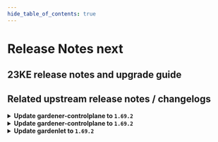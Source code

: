 ```yaml
---
hide_table_of_contents: true
---
```


# Release Notes next

## 23KE release notes and upgrade guide

## Related upstream release notes / changelogs


<details>
<summary><b>Update gardener-controlplane to <code>1.69.2</code></b></summary>

# [gardener]
## 🐛 Bug Fixes
* *[OPERATOR]* A bug has been fixed which prevented components using the `networking.resources.gardener.cloud/from-world-to-ports` annotation from being reached from internal IP addresses when the cluster was using Cilium as CNI. ([gardener/gardener#7890](https://github.com/gardener/gardener/pull/7890), [@gardener-ci-robot](https://github.com/gardener-ci-robot))
## 🏃 Others
* *[USER]* The following images are updated: ([gardener/gardener#7900](https://github.com/gardener/gardener/pull/7900), [@gardener-ci-robot](https://github.com/gardener-ci-robot))
  * `eu.gcr.io/gardener-project/gardener/autoscaler/cluster-autoscaler`: `v1.21.5` -> `v1.21.6` (for Kubernetes `1.21`)
  * `eu.gcr.io/gardener-project/gardener/autoscaler/cluster-autoscaler`: `v1.22.5` -> `v1.22.6` (for Kubernetes `1.22`)
  * `eu.gcr.io/gardener-project/gardener/autoscaler/cluster-autoscaler`: `v1.23.3` -> `v1.23.4` (for Kubernetes `1.23`)
  * `eu.gcr.io/gardener-project/gardener/autoscaler/cluster-autoscaler`: `v1.24.2` -> `v1.24.3` (for Kubernetes `1.24`)
  * `eu.gcr.io/gardener-project/gardener/autoscaler/cluster-autoscaler`: `v1.25.2` -> `v1.25.3` (for Kubernetes `1.24`)
  * `eu.gcr.io/gardener-project/gardener/autoscaler/cluster-autoscaler`: `v1.26.1` -> `v1.26.2` (for Kubernetes `1.26`)
* *[OPERATOR]* Fixed an issue that would cause the `gardenlet` to run into `CrashLoopBackoff` when following the docs/development/getting_started_locally.md#remote-local-setup guide. ([gardener/gardener#7843](https://github.com/gardener/gardener/pull/7843), [@gardener-ci-robot](https://github.com/gardener-ci-robot))

</details>

<details>
<summary><b>Update gardener-controlplane to <code>1.69.2</code></b></summary>

# [gardener]
## 🐛 Bug Fixes
* *[OPERATOR]* A bug has been fixed which prevented components using the `networking.resources.gardener.cloud/from-world-to-ports` annotation from being reached from internal IP addresses when the cluster was using Cilium as CNI. ([gardener/gardener#7890](https://github.com/gardener/gardener/pull/7890), [@gardener-ci-robot](https://github.com/gardener-ci-robot))
## 🏃 Others
* *[USER]* The following images are updated: ([gardener/gardener#7900](https://github.com/gardener/gardener/pull/7900), [@gardener-ci-robot](https://github.com/gardener-ci-robot))
  * `eu.gcr.io/gardener-project/gardener/autoscaler/cluster-autoscaler`: `v1.21.5` -> `v1.21.6` (for Kubernetes `1.21`)
  * `eu.gcr.io/gardener-project/gardener/autoscaler/cluster-autoscaler`: `v1.22.5` -> `v1.22.6` (for Kubernetes `1.22`)
  * `eu.gcr.io/gardener-project/gardener/autoscaler/cluster-autoscaler`: `v1.23.3` -> `v1.23.4` (for Kubernetes `1.23`)
  * `eu.gcr.io/gardener-project/gardener/autoscaler/cluster-autoscaler`: `v1.24.2` -> `v1.24.3` (for Kubernetes `1.24`)
  * `eu.gcr.io/gardener-project/gardener/autoscaler/cluster-autoscaler`: `v1.25.2` -> `v1.25.3` (for Kubernetes `1.24`)
  * `eu.gcr.io/gardener-project/gardener/autoscaler/cluster-autoscaler`: `v1.26.1` -> `v1.26.2` (for Kubernetes `1.26`)
* *[OPERATOR]* Fixed an issue that would cause the `gardenlet` to run into `CrashLoopBackoff` when following the docs/development/getting_started_locally.md#remote-local-setup guide. ([gardener/gardener#7843](https://github.com/gardener/gardener/pull/7843), [@gardener-ci-robot](https://github.com/gardener-ci-robot))

</details>

<details>
<summary><b>Update gardenlet to <code>1.69.2</code></b></summary>

# [gardener]
## 🐛 Bug Fixes
* *[OPERATOR]* A bug has been fixed which prevented components using the `networking.resources.gardener.cloud/from-world-to-ports` annotation from being reached from internal IP addresses when the cluster was using Cilium as CNI. ([gardener/gardener#7890](https://github.com/gardener/gardener/pull/7890), [@gardener-ci-robot](https://github.com/gardener-ci-robot))
## 🏃 Others
* *[USER]* The following images are updated: ([gardener/gardener#7900](https://github.com/gardener/gardener/pull/7900), [@gardener-ci-robot](https://github.com/gardener-ci-robot))
  * `eu.gcr.io/gardener-project/gardener/autoscaler/cluster-autoscaler`: `v1.21.5` -> `v1.21.6` (for Kubernetes `1.21`)
  * `eu.gcr.io/gardener-project/gardener/autoscaler/cluster-autoscaler`: `v1.22.5` -> `v1.22.6` (for Kubernetes `1.22`)
  * `eu.gcr.io/gardener-project/gardener/autoscaler/cluster-autoscaler`: `v1.23.3` -> `v1.23.4` (for Kubernetes `1.23`)
  * `eu.gcr.io/gardener-project/gardener/autoscaler/cluster-autoscaler`: `v1.24.2` -> `v1.24.3` (for Kubernetes `1.24`)
  * `eu.gcr.io/gardener-project/gardener/autoscaler/cluster-autoscaler`: `v1.25.2` -> `v1.25.3` (for Kubernetes `1.24`)
  * `eu.gcr.io/gardener-project/gardener/autoscaler/cluster-autoscaler`: `v1.26.1` -> `v1.26.2` (for Kubernetes `1.26`)
* *[OPERATOR]* Fixed an issue that would cause the `gardenlet` to run into `CrashLoopBackoff` when following the docs/development/getting_started_locally.md#remote-local-setup guide. ([gardener/gardener#7843](https://github.com/gardener/gardener/pull/7843), [@gardener-ci-robot](https://github.com/gardener-ci-robot))

</details>
